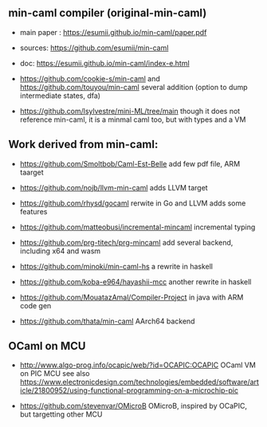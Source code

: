 

## min-caml compiler (original-min-caml)
* main paper : https://esumii.github.io/min-caml/paper.pdf
* sources: https://github.com/esumii/min-caml
* doc: https://esumii.github.io/min-caml/index-e.html


* https://github.com/cookie-s/min-caml and https://github.com/touyou/min-caml
 several addition (option to dump intermediate states, dfa)

* https://github.com/lsylvestre/mini-ML/tree/main
  though it does not reference min-caml, it is a minmal caml too, but with
  types and a VM

## Work derived from min-caml:

* https://github.com/Smoltbob/Caml-Est-Belle
  add few  pdf file, ARM taarget

* https://github.com/nojb/llvm-min-caml
  adds LLVM target

* https://github.com/rhysd/gocaml
  rerwite in Go and LLVM
  adds some features

* https://github.com/matteobusi/incremental-mincaml
  incremental typing

* https://github.com/prg-titech/prg-mincaml
  add several backend, including x64 and wasm

* https://github.com/minoki/min-caml-hs
  a rewrite in haskell

* https://github.com/koba-e964/hayashii-mcc
  another rewrite in haskell

* https://github.com/MouatazAmal/Compiler-Project
  in java with ARM code gen

* https://github.com/thata/min-caml
  AArch64 backend

## OCaml on MCU

* http://www.algo-prog.info/ocapic/web/?id=OCAPIC:OCAPIC
  OCaml VM on PIC MCU
  see also https://www.electronicdesign.com/technologies/embedded/software/article/21800952/using-functional-programming-on-a-microchip-pic
  
* https://github.com/stevenvar/OMicroB
  OMicroB, inspired by OCaPIC, but targetting other MCU
